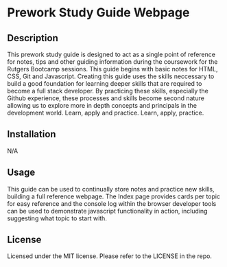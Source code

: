 # Prework Study Guide Webpage

## Description

This prework study guide is designed to act as a single point of reference for notes, tips and other guiding information during the coursework for the Rutgers Bootcamp sessions. This guide begins with basic notes for HTML, CSS, Git and Javascript. Creating this guide uses the skills neccessary to build a good foundation for learning deeper skills that are required to become a full stack developer. By practicing these skills, especially the Github experience, these processes and skills become second nature allowing us to explore more in depth concepts and principals in the development world. Learn, apply and practice. Learn, apply, practice.


## Installation

N/A


## Usage

This guide can be used to continually store notes and practice new skills, building a full reference webpage.  The Index page provides cards per topic for easy reference and the console log within the browser developer tools can be used to demonstrate javascript functionality in action, including suggesting what topic to start with.


## License

Licensed under the MIT license. Please refer to the LICENSE in the repo.

